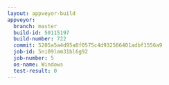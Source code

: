 ```yaml
---
layout: appveyor-build
appveyor:
  branch: master
  build-id: 50115197
  build-number: 722
  commit: 5205a5a4d95a0f0575c4d932566401adbf1556a9
  job-id: 5ni09lam31bl6g92
  job-number: 5
  os-name: Windows
  test-result: 0
---
```

